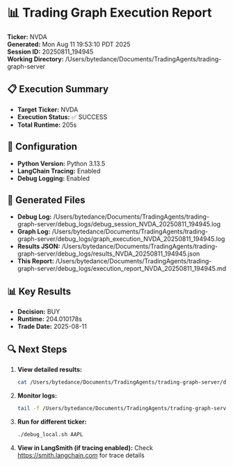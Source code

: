 # 📊 Trading Graph Execution Report

**Ticker:** NVDA  
**Generated:** Mon Aug 11 19:53:10 PDT 2025  
**Session ID:** 20250811_194945  
**Working Directory:** /Users/bytedance/Documents/TradingAgents/trading-graph-server

## 📋 Execution Summary

- **Target Ticker:** NVDA
- **Execution Status:** ✅ SUCCESS
- **Total Runtime:** 205s

## 🔧 Configuration

- **Python Version:** Python 3.13.5
- **LangChain Tracing:** Enabled
- **Debug Logging:** Enabled

## 📂 Generated Files

- **Debug Log:** /Users/bytedance/Documents/TradingAgents/trading-graph-server/debug_logs/debug_session_NVDA_20250811_194945.log
- **Graph Log:** /Users/bytedance/Documents/TradingAgents/trading-graph-server/debug_logs/graph_execution_NVDA_20250811_194945.log  
- **Results JSON:** /Users/bytedance/Documents/TradingAgents/trading-graph-server/debug_logs/results_NVDA_20250811_194945.json
- **This Report:** /Users/bytedance/Documents/TradingAgents/trading-graph-server/debug_logs/execution_report_NVDA_20250811_194945.md

## 📊 Key Results

- **Decision:** BUY
- **Runtime:** 204.010178s
- **Trade Date:** 2025-08-11

## 🔍 Next Steps

1. **View detailed results:**
   ```bash
   cat /Users/bytedance/Documents/TradingAgents/trading-graph-server/debug_logs/results_NVDA_20250811_194945.json | jq .
   ```

2. **Monitor logs:**
   ```bash
   tail -f /Users/bytedance/Documents/TradingAgents/trading-graph-server/debug_logs/graph_execution_NVDA_20250811_194945.log
   ```

3. **Run for different ticker:**
   ```bash
   ./debug_local.sh AAPL
   ```

4. **View in LangSmith (if tracing enabled):**
   Check https://smith.langchain.com for trace details

